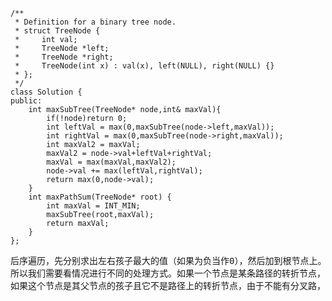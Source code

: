 ```
/**
 * Definition for a binary tree node.
 * struct TreeNode {
 *     int val;
 *     TreeNode *left;
 *     TreeNode *right;
 *     TreeNode(int x) : val(x), left(NULL), right(NULL) {}
 * };
 */
class Solution {
public:
    int maxSubTree(TreeNode* node,int& maxVal){
        if(!node)return 0;
        int leftVal = max(0,maxSubTree(node->left,maxVal));
        int rightVal = max(0,maxSubTree(node->right,maxVal));
        int maxVal2 = maxVal;
        maxVal2 = node->val+leftVal+rightVal;
        maxVal = max(maxVal,maxVal2);
        node->val += max(leftVal,rightVal);
        return max(0,node->val);
    }
    int maxPathSum(TreeNode* root) {
        int maxVal = INT_MIN;
        maxSubTree(root,maxVal);
        return maxVal;
    }
};
```
<pre>后序遍历，先分别求出左右孩子最大的值（如果为负当作0），然后加到根节点上。这里有一个地方需要注意,题目要求的路径是一条没有分叉的路径，
所以我们需要看情况进行不同的处理方式。如果一个节点是某条路径的转折节点，即和它它的左右子树是一条路径，那么我们将这个节点的值加上两个孩子的值；
如果这个节点是其父节点的孩子且它不是路径上的转折节点，由于不能有分叉路，所以我们只能取这个节点中较大的一棵子树。</pre>
